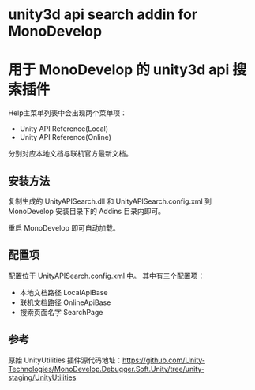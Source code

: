 # unity3d api search addin for MonoDevelop
# 用于 MonoDevelop 的 unity3d api 搜索插件

Help主菜单列表中会出现两个菜单项：

- Unity API Reference(Local)
- Unity API Reference(Online)

分别对应本地文档与联机官方最新文档。

## 安装方法

复制生成的 UnityAPISearch.dll 和 UnityAPISearch.config.xml 到 MonoDevelop 安装目录下的 Addins 目录内即可。

重启 MonoDevelop 即可自动加载。

## 配置项

配置位于 UnityAPISearch.config.xml 中。
其中有三个配置项：

- 本地文档路径 LocalApiBase
- 联机文档路径 OnlineApiBase
- 搜索页面名字 SearchPage

## 参考

原始 UnityUtilities 插件源代码地址：https://github.com/Unity-Technologies/MonoDevelop.Debugger.Soft.Unity/tree/unity-staging/UnityUtilities
